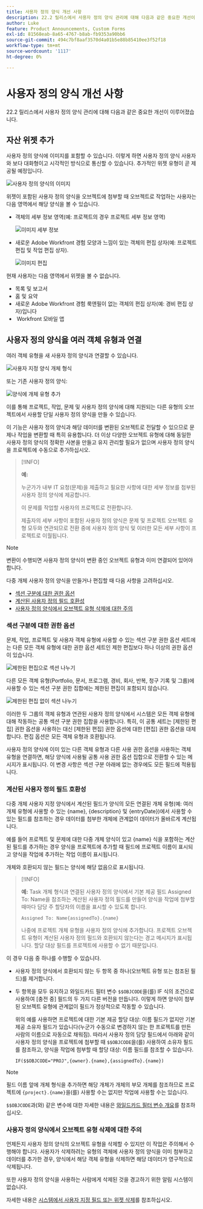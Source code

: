 ```yaml
---
title: 사용자 정의 양식 개선 사항
description: 22.2 릴리스에서 사용자 정의 양식 관리에 대해 다음과 같은 중요한 개선이 이루어졌습니다.
author: Luke
feature: Product Announcements, Custom Forms
exl-id: 81568eab-8a65-4767-b8ab-fb9353a90bb6
source-git-commit: 494c7bf8aaf3570d4a01b5e88b85410ee3f52f18
workflow-type: tm+mt
source-wordcount: '1117'
ht-degree: 0%

---
```


# 사용자 정의 양식 개선 사항

22.2 릴리스에서 사용자 정의 양식 관리에 대해 다음과 같은 중요한 개선이 이루어졌습니다.

## 자산 위젯 추가

사용자 정의 양식에 이미지를 포함할 수 있습니다. 이렇게 하면 사용자 정의 양식 사용자와 보다 대화형이고 시각적인 방식으로 통신할 수 있습니다. 추가적인 위젯 유형이 곧 제공될 예정입니다.

![사용자 정의 양식의 이미지](assets/image-in-custom-form.png)

위젯이 포함된 사용자 정의 양식을 오브젝트에 첨부할 때 오브젝트로 작업하는 사용자는 다음 영역에서 해당 양식을 볼 수 있습니다.

* 객체의 세부 정보 영역(예: 프로젝트의 경우 프로젝트 세부 정보 영역)&#x200B;

  ![이미지 세부 정보](assets/see-image-details-page.png)

* 새로운 Adobe Workfront 경험 모양과 느낌이 있는 객체의 편집 상자(예: 프로젝트 편집 및 작업 편집 상자)&#x200B;.

  ![이미지 편집](assets/image-see-in-edit.png)

현재 사용자는 다음 영역에서 위젯을 볼 수 없습니다&#x200B;.

* 목록 및 보고서
* 홈 및 요약
* 새로운 Adobe Workfront 경험 룩앤필이 없는 객체의 편집 상자(예: 경비 편집 상자)입니다
* &#x200B; Workfront 모바일 앱

## 사용자 정의 양식을 여러 객체 유형과 연결

여러 객체 유형을 새 사용자 정의 양식과 연결할 수 있습니다.

![사용자 지정 양식 개체 형식](assets/new-custom-form-object-types.png)

또는 기존 사용자 정의 양식:

![양식에 개체 유형 추가](assets/add-object-type-existing-form.png)

이를 통해 프로젝트, 작업, 문제 및 사용자 정의 양식에 대해 지원되는 다른 유형의 오브젝트에서 사용할 단일 사용자 정의 양식을 만들 수 있습니다.

이 기능은 사용자 정의 양식과 해당 데이터를 변환된 오브젝트로 전달할 수 있으므로 문제나 작업을 변환할 때 특히 유용합니다. 더 이상 다양한 오브젝트 유형에 대해 동일한 사용자 정의 양식의 정확한 사본을 만들고 유지 관리할 필요가 없으며 사용자 정의 양식을 프로젝트에 수동으로 추가하십시오.

>[!INFO]
>
>**예:**
>
>누군가가 내부 IT 요청(문제)을 제출하고 필요한 사항에 대한 세부 정보를 첨부된 사용자 정의 양식에 제공합니다.
>
>이 문제를 작업할 사용자의 프로젝트로 전환합니다.
>
>제출자의 세부 사항이 포함된 사용자 정의 양식은 문제 및 프로젝트 오브젝트 유형 모두와 연관되므로 전환 중에 사용자 정의 양식 및 이러한 모든 세부 사항이 프로젝트로 이월됩니다.

>[!NOTE]
>
>변환이 수행되면 사용자 정의 양식이 변환 중인 오브젝트 유형과 이미 연결되어 있어야 합니다.

다중 개체 사용자 정의 양식을 만들거나 편집할 때 다음 사항을 고려하십시오.

* [섹션 구분에 대한 권한 옵션](#permission-options-for-section-breaks)
* [계산된 사용자 정의 필드 호환성](#calculated-custom-field-compatibility)
* [사용자 정의 양식에서 오브젝트 유형 삭제에 대한 주의](#caution-about-deleting-an-object-type-from-a-custom-form)

### 섹션 구분에 대한 권한 옵션

문제, 작업, 프로젝트 및 사용자 객체 유형에 사용할 수 있는 섹션 구분 권한 옵션 세트에는 다른 모든 객체 유형에 대한 권한 옵션 세트인 제한 편집보다 하나 이상의 권한 옵션이 있습니다.

![제한된 편집으로 섹션 나누기](assets/section-break-permissions-limited-edit.png)

다른 모든 객체 유형(Portfolio, 문서, 프로그램, 경비, 회사, 반복, 청구 기록 및 그룹)에 사용할 수 있는 섹션 구분 권한 집합에는 제한된 편집이 포함되지 않습니다.

![제한된 편집 없이 섹션 나누기](assets/section-break-permissions-no-limited-edit.png)

이러한 두 그룹의 객체 유형과 연관된 사용자 정의 양식에서 시스템은 모든 객체 유형에 대해 작동하는 공통 섹션 구분 권한 집합을 사용합니다. 특히, 이 공통 세트는 [제한된 편집] 권한 옵션을 사용하는 대신 [제한된 편집] 권한 옵션에 대한 [편집] 권한 옵션을 대체합니다. 편집 옵션은 모든 객체 유형과 호환됩니다.

사용자 정의 양식에 이미 있는 다른 객체 유형과 다른 사용 권한 옵션을 사용하는 객체 유형을 연결하면, 해당 양식에 사용될 공통 사용 권한 옵션 집합으로 전환할 수 있는 메시지가 표시됩니다. 이 변경 사항은 섹션 구분 아래에 없는 경우에도 모든 필드에 적용됩니다.

### 계산된 사용자 정의 필드 호환성

다중 개체 사용자 지정 양식에서 계산된 필드가 양식의 모든 연결된 개체 유형(예: 여러 개체 유형에 사용할 수 있는 {name}, {description} 및 {entryDate})에서 사용할 수 있는 필드를 참조하는 경우 데이터를 첨부한 개체에 관계없이 데이터가 올바르게 계산됩니다.

예를 들어 프로젝트 및 문제에 대한 다중 개체 양식이 있고 {name} 식을 포함하는 계산된 필드를 추가하는 경우 양식을 프로젝트에 추가할 때 필드에 프로젝트 이름이 표시되고 양식을 작업에 추가하는 작업 이름이 표시됩니다.

개체와 호환되지 않는 필드는 양식에 해당 없음으로 표시됩니다.

>[!INFO]
>
>**예:** Task 개체 형식과 연결된 사용자 정의 양식에서 기본 제공 필드 Assigned To: Name을 참조하는 계산된 사용자 정의 필드를 만들어 양식을 작업에 첨부할 때마다 담당 주 할당자의 이름을 표시할 수 있도록 합니다.
>
>```
>Assigned To: Name{assignedTo}.{name}
>```
>
>나중에 프로젝트 개체 유형을 사용자 정의 양식에 추가합니다. 프로젝트 오브젝트 유형이 계산된 사용자 정의 필드와 호환되지 않는다는 경고 메시지가 표시됩니다. 할당 대상 필드를 프로젝트에 사용할 수 없기 때문입니다.

이 경우 다음 중 하나를 수행할 수 있습니다.

* 사용자 정의 양식에서 호환되지 않는 두 항목 중 하나(오브젝트 유형 또는 참조된 필드)를 제거합니다.
* 두 항목을 모두 유지하고 와일드카드 필터 변수 `$$OBJCODE`을(를) IF 식의 조건으로 사용하여 [충전 중] 필드의 두 가지 다른 버전을 만듭니다. 이렇게 하면 양식이 첨부된 오브젝트 유형에 관계없이 필드가 정상적으로 작동할 수 있습니다.

  위의 예를 사용하면 프로젝트에 대한 기본 제공 할당 대상: 이름 필드가 없지만 기본 제공 소유자 필드가 있습니다(누군가 수동으로 변경하지 않는 한 프로젝트를 만든 사람의 이름으로 자동으로 채워짐). 따라서 사용자 정의 담당 필드에서 아래와 같이 사용자 정의 양식을 프로젝트에 첨부할 때 `$$OBJCODE`을(를) 사용하여 소유자 필드를 참조하고, 양식을 작업에 첨부할 때 할당 대상: 이름 필드를 참조할 수 있습니다.

  ```
  IF($$OBJCODE="PROJ",{owner}.{name},{assignedTo}.{name})
  ```

>[!NOTE]
>
>  필드 이름 앞에 개체 형식을 추가하면 해당 개체가 개체의 부모 개체를 참조하므로 프로젝트에 `{project}.{name}`을(를) 사용할 수는 없지만 작업에 사용할 수는 있습니다.


`$$OBJCODE`과(와) 같은 변수에 대한 자세한 내용은 [와일드카드 필터 변수 개요](/help/quicksilver/reports-and-dashboards/reports/reporting-elements/understand-wildcard-filter-variables.md)를 참조하십시오.

### 사용자 정의 양식에서 오브젝트 유형 삭제에 대한 주의

언제든지 사용자 정의 양식의 오브젝트 유형을 삭제할 수 있지만 이 작업은 주의해서 수행해야 합니다. 사용자가 삭제하려는 유형의 객체에 사용자 정의 양식을 이미 첨부하고 데이터를 추가한 경우, 양식에서 해당 객체 유형을 삭제하면 해당 데이터가 영구적으로 삭제됩니다.

또한 사용자 정의 양식을 사용하는 사람에게 삭제된 것을 경고하기 위한 알림 시스템이 없습니다.

자세한 내용은 [시스템에서 사용자 지정 필드 또는 위젯 삭제](/help/quicksilver/administration-and-setup/customize-workfront/create-manage-custom-forms/delete-a-custom-field.md)를 참조하십시오.
